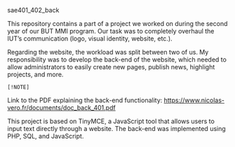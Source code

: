 sae401_402_back

This repository contains a part of a project we worked on during the second year of our BUT MMI program.
Our task was to completely overhaul the IUT’s communication (logo, visual identity, website, etc.).

Regarding the website, the workload was split between two of us. My responsibility was to develop the back-end of the website,
which needed to allow administrators to easily create new pages, publish news, highlight projects, and more.

	[!NOTE]
Link to the PDF explaining the back-end functionality: https://www.nicolas-vero.fr/documents/doc_back_401.pdf

This project is based on TinyMCE, a JavaScript tool that allows users to input text directly through a website.
The back-end was implemented using PHP, SQL, and JavaScript.
